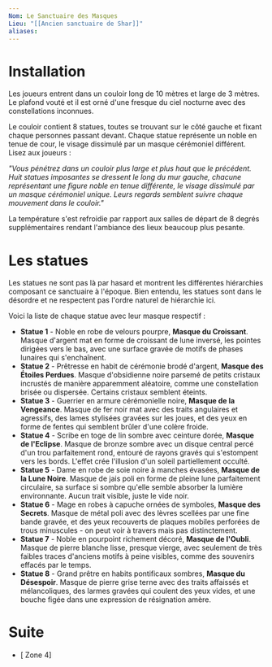 ```yaml
---
Nom: Le Sanctuaire des Masques
Lieu: "[[Ancien sanctuaire de Shar]]"
aliases:
---
```

# Installation

Les joueurs entrent dans un couloir long de 10 mètres et large de 3 mètres. Le plafond vouté et il est orné d'une fresque du ciel nocturne avec des constellations inconnues.

Le couloir contient 8 statues, toutes se trouvant sur le côté gauche et fixant chaque personnes passant devant. Chaque statue représente un noble en tenue de cour, le visage dissimulé par un masque cérémoniel différent. Lisez aux joueurs : 

*"Vous pénétrez dans un couloir plus large et plus haut que le précédent. Huit statues imposantes se dressent le long du mur gauche, chacune représentant une figure noble en tenue différente, le visage dissimulé par un masque cérémoniel unique. Leurs regards semblent suivre chaque mouvement dans le couloir."*

La température s'est refroidie par rapport aux salles de départ de 8 degrés supplémentaires rendant l'ambiance des lieux beaucoup plus pesante. 

# Les statues

Les statues ne sont pas là par hasard et montrent les différentes hiérarchies composant ce sanctuaire à l'époque. Bien entendu, les statues sont dans le désordre et ne respectent pas l'ordre naturel de hiérarchie ici.

Voici la liste de chaque statue avec leur masque respectif :

- **Statue 1** - Noble en robe de velours pourpre, **Masque du Croissant**. Masque d'argent mat en forme de croissant de lune inversé, les pointes dirigées vers le bas, avec une surface gravée de motifs de phases lunaires qui s'enchaînent.
- **Statue 2** - Prêtresse en habit de cérémonie brodé d'argent, **Masque des Étoiles Perdues**. Masque d'obsidienne noire parsemé de petits cristaux incrustés de manière apparemment aléatoire, comme une constellation brisée ou dispersée. Certains cristaux semblent éteints.
- **Statue 3** - Guerrier en armure cérémonielle noire, **Masque de la Vengeance**. Masque de fer noir mat avec des traits angulaires et agressifs, des lames stylisées gravées sur les joues, et des yeux en forme de fentes qui semblent brûler d'une colère froide.
- **Statue 4** - Scribe en toge de lin sombre avec ceinture dorée, **Masque de l'Eclipse**. Masque de bronze sombre avec un disque central percé d'un trou parfaitement rond, entouré de rayons gravés qui s'estompent vers les bords. L'effet crée l'illusion d'un soleil partiellement occulté.
- **Statue 5** - Dame en robe de soie noire à manches évasées, **Masque de la Lune Noire**. Masque de jais poli en forme de pleine lune parfaitement circulaire, sa surface si sombre qu'elle semble absorber la lumière environnante. Aucun trait visible, juste le vide noir.
- **Statue 6** - Mage en robes à capuche ornées de symboles, **Masque des Secrets**. Masque de métal poli avec des lèvres scellées par une fine bande gravée, et des yeux recouverts de plaques mobiles perforées de trous minuscules - on peut voir à travers mais pas distinctement.
- **Statue 7** - Noble en pourpoint richement décoré, **Masque de l'Oubli**. Masque de pierre blanche lisse, presque vierge, avec seulement de très faibles traces d'anciens motifs à peine visibles, comme des souvenirs effacés par le temps.
- **Statue 8** - Grand prêtre en habits pontificaux sombres, **Masque du Désespoir**. Masque de pierre grise terne avec des traits affaissés et mélancoliques, des larmes gravées qui coulent des yeux vides, et une bouche figée dans une expression de résignation amère.
# Suite

- [ Zone 4]